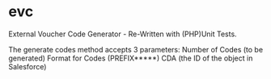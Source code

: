 evc
===

External Voucher Code Generator - Re-Written with (PHP)Unit Tests.

The generate codes method accepts 3 parameters:
  Number of Codes (to be generated)
  Format for Codes (PREFIX*****)
  CDA (the ID of the object in Salesforce)